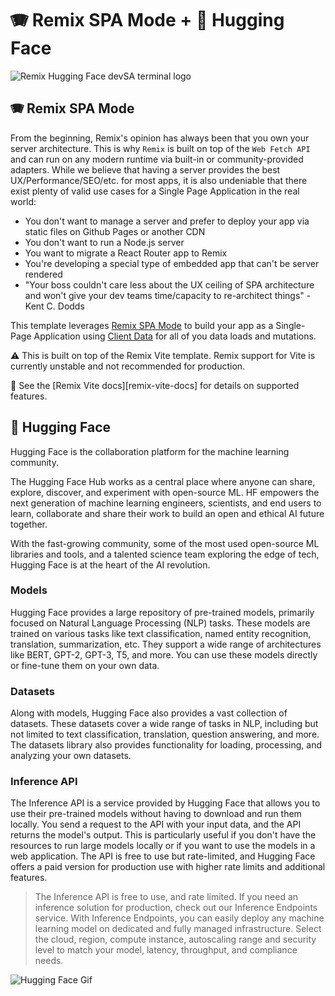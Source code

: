 # 🪗 Remix SPA Mode + 🤗 Hugging Face
![Remix Hugging Face devSA terminal logo](https://res.cloudinary.com/jessebubble/image/upload/v1708041429/hugging-remix_h5wjiw.png)

## 🪗 Remix SPA Mode
From the beginning, Remix's opinion has always been that you own your server architecture. This is why `Remix` is built on top of the `Web Fetch API` and can run on any modern runtime via built-in or community-provided adapters. While we believe that having a server provides the best UX/Performance/SEO/etc. for most apps, it is also undeniable that there exist plenty of valid use cases for a Single Page Application in the real world:

- You don't want to manage a server and prefer to deploy your app via static files on Github Pages or another CDN
- You don't want to run a Node.js server
- You want to migrate a React Router app to Remix
- You're developing a special type of embedded app that can't be server rendered
- "Your boss couldn't care less about the UX ceiling of SPA architecture and won't give your dev teams time/capacity to re-architect things" - Kent C. Dodds

This template leverages [Remix SPA Mode](https://remix.run/docs/en/main/future/spa-mode) to build your app as a Single-Page Application using [Client Data](https://remix.run/docs/en/main/guides/client-data) for all of you data loads and mutations.

⚠️ This is built on top of the Remix Vite template. Remix support for Vite is currently unstable and not recommended for production.

📖 See the [Remix Vite docs][remix-vite-docs] for details on supported features.

## 🤗 Hugging Face
Hugging Face is the collaboration platform for the machine learning community.

The Hugging Face Hub works as a central place where anyone can share, explore, discover, and experiment with open-source ML. HF empowers the next generation of machine learning engineers, scientists, and end users to learn, collaborate and share their work to build an open and ethical AI future together.

With the fast-growing community, some of the most used open-source ML libraries and tools, and a talented science team exploring the edge of tech, Hugging Face is at the heart of the AI revolution.

### Models
Hugging Face provides a large repository of pre-trained models, primarily focused on Natural Language Processing (NLP) tasks. These models are trained on various tasks like text classification, named entity recognition, translation, summarization, etc. They support a wide range of architectures like BERT, GPT-2, GPT-3, T5, and more. You can use these models directly or fine-tune them on your own data.

### Datasets
Along with models, Hugging Face also provides a vast collection of datasets. These datasets cover a wide range of tasks in NLP, including but not limited to text classification, translation, question answering, and more. The datasets library also provides functionality for loading, processing, and analyzing your own datasets.

### Inference API
The Inference API is a service provided by Hugging Face that allows you to use their pre-trained models without having to download and run them locally. You send a request to the API with your input data, and the API returns the model's output. This is particularly useful if you don't have the resources to run large models locally or if you want to use the models in a web application. The API is free to use but rate-limited, and Hugging Face offers a paid version for production use with higher rate limits and additional features.

> The Inference API is free to use, and rate limited. If you need an inference solution for production, check out our Inference Endpoints service. With Inference Endpoints, you can easily deploy any machine learning model on dedicated and fully managed infrastructure. Select the cloud, region, compute instance, autoscaling range and security level to match your model, latency, throughput, and compliance needs.

![Hugging Face Gif](https://res.cloudinary.com/jessebubble/image/upload/v1708041444/images_modern_Huggies_Doodle_Huggy_cqsv7a.gif)